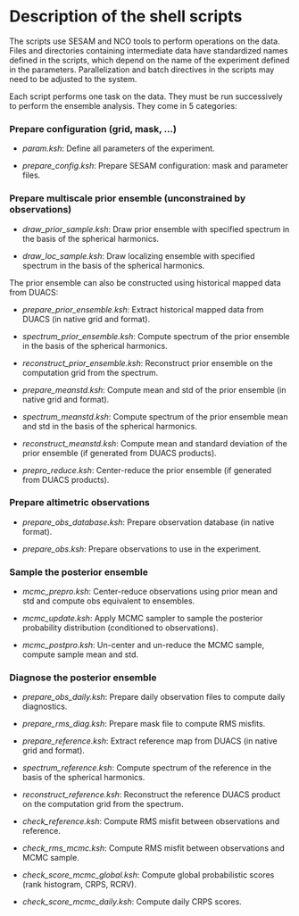 # Description of the shell scripts

The scripts use SESAM and NCO tools to perform operations on the data. Files and directories containing intermediate data have standardized names defined in the scripts, which depend on the name of the experiment defined in the parameters. Parallelization and batch directives in the scripts may need to be adjusted to the system.

Each script performs one task on the data. They must be run successively to perform the ensemble analysis. They come in 5 categories:

### Prepare configuration (grid, mask, ...)

 * <i>param.ksh</i>: Define all parameters of the experiment.

 * <i>prepare_config.ksh</i>: Prepare SESAM configuration: mask and parameter files.

### Prepare multiscale prior ensemble (unconstrained by observations)

 * <i>draw_prior_sample.ksh</i>: Draw prior ensemble with specified spectrum in the basis of the spherical harmonics.

 * <i>draw_loc_sample.ksh</i>: Draw localizing ensemble with specified spectrum in the basis of the spherical harmonics.

 The prior ensemble can also be constructed using historical mapped data from DUACS:

 * <i>prepare_prior_ensemble.ksh</i>: Extract historical mapped data from DUACS (in native grid and format).

 * <i>spectrum_prior_ensemble.ksh</i>: Compute spectrum of the prior ensemble in the basis of the spherical harmonics.

 * <i>reconstruct_prior_ensemble.ksh</i>: Reconstruct prior ensemble on the computation grid from the spectrum.

 * <i>prepare_meanstd.ksh</i>: Compute mean and std of the prior ensemble (in native grid and format).

 * <i>spectrum_meanstd.ksh</i>: Compute spectrum of the prior ensemble mean and std in the basis of the spherical harmonics.

 * <i>reconstruct_meanstd.ksh</i>: Compute mean and standard deviation of the prior ensemble (if generated from DUACS products).

 * <i>prepro_reduce.ksh</i>: Center-reduce the prior ensemble (if generated from DUACS products).

### Prepare altimetric observations

 * <i>prepare_obs_database.ksh</i>: Prepare observation database (in native format).

 * <i>prepare_obs.ksh</i>: Prepare observations to use in the experiment.

### Sample the posterior ensemble

 * <i>mcmc_prepro.ksh</i>: Center-reduce observations using prior mean and std and compute obs equivalent to ensembles.

 * <i>mcmc_update.ksh</i>: Apply MCMC sampler to sample the posterior probability distribution (conditioned to observations).

 * <i>mcmc_postpro.ksh</i>: Un-center and un-reduce the MCMC sample, compute sample mean and std.

### Diagnose the posterior ensemble

 * <i>prepare_obs_daily.ksh</i>: Prepare daily observation files to compute daily diagnostics.

 * <i>prepare_rms_diag.ksh</i>: Prepare mask file to compute RMS misfits.

 * <i>prepare_reference.ksh</i>: Extract reference map from DUACS (in native grid and format).

 * <i>spectrum_reference.ksh</i>: Compute spectrum of the reference in the basis of the spherical harmonics.

 * <i>reconstruct_reference.ksh</i>: Reconstruct the reference DUACS product on the computation grid from the spectrum.

 * <i>check_reference.ksh</i>: Compute RMS misfit between observations and reference.

 * <i>check_rms_mcmc.ksh</i>: Compute RMS misfit between observations and MCMC sample.

 * <i>check_score_mcmc_global.ksh</i>: Compute global probabilistic scores (rank histogram, CRPS, RCRV).

 * <i>check_score_mcmc_daily.ksh</i>: Compute daily CRPS scores.
